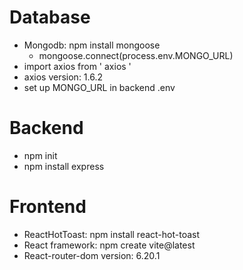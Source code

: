 # Database 
- Mongodb: npm install mongoose
  + mongoose.connect(process.env.MONGO_URL)
- import axios from ' axios '
- axios version: 1.6.2
- set up MONGO_URL in backend .env

# Backend
- npm init
- npm install express
  
# Frontend
- ReactHotToast: npm install react-hot-toast
- React framework: npm create vite@latest
- React-router-dom version: 6.20.1

